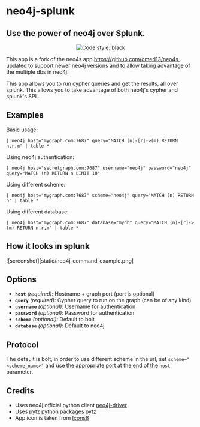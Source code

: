 # neo4j-splunk
## Use the power of neo4j over Splunk.
<p align="center">
<a href="https://github.com/MoshiAL/neo4j-splunk"><img alt="Code style: black" src="https://img.shields.io/badge/code%20style-black-000000.svg"></a>
</p>


This app is a fork of the neo4s app https://github.com/omerl13/neo4s, updated to support newer neo4j versions and to allow taking advantage of the multiple dbs in neo4j.

This app allows you to run cypher queries and get the results, all over splunk. This allows you to take advantage of both neo4j's cypher and splunk's SPL.

## Examples

Basic usage:
```
| neo4j host="mygraph.com:7687" query="MATCH (n)-[r]->(m) RETURN n,r,m" | table *
```

Using neo4j authentication:
```
| neo4j host="secretgraph.com:7687" username="neo4j" password="neo4j" query="MATCH (n) RETURN n LIMIT 10"
```

Using different scheme:
```
| neo4j host="mygraph.com:7687" scheme="neo4j" query="MATCH (n) RETURN n" | table *
```

Using different database:
```
| neo4j host="mygraph.com:7687" database="mydb" query="MATCH (n)-[r]->(m) RETURN n,r,m" | table *
```

## How it looks in splunk
![screenshot][static/neo4j_command_example.png]

## Options
- <b>`host`</b> <i>(required)</i>: Hostname + graph port (port is optional)
- <b>`query`</b> <i>(required)</i>: Cypher query to run on the graph (can be of any kind)
- <b>`username`</b> <i>(optional)</i>: Username for authentication
- <b>`password`</b> <i>(optional)</i>: Password for authentication
- <b>`scheme`</b> <i>(optional)</i>: Default to bolt
- <b>`database`</b> <i>(optional)</i>: Default to neo4j

## Protocol
The default is bolt, in order to use different scheme in the url, set `scheme="<scheme_name>"` and use the appropriate port at the end of the `host` parameter.

## Credits
- Uses neo4j official python client [neo4j-driver](https://neo4j.com/docs/api/python-driver/current/)
- Uses pytz python packages [pytz](https://pythonhosted.org/pytz/)
- App icon is taken from [Icons8](https://icons8.com/)
